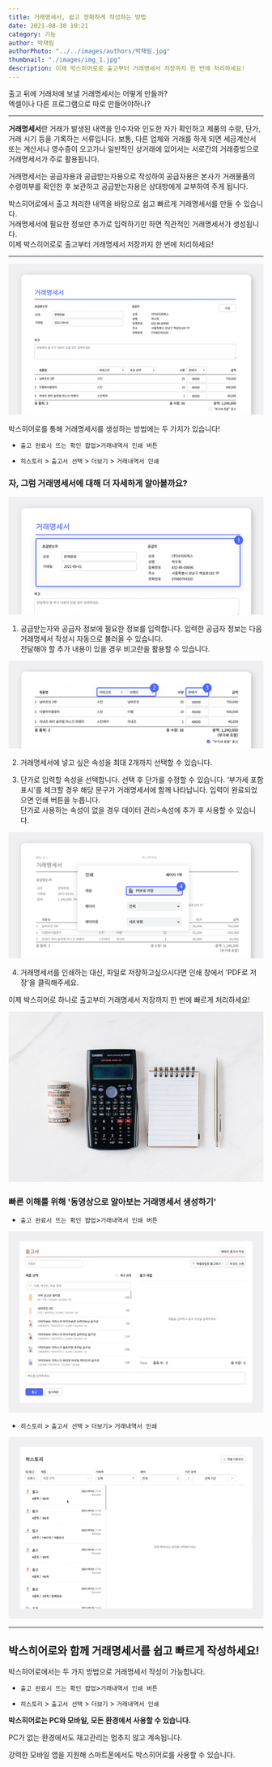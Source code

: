 ```yaml
---
title: 거래명세서, 쉽고 정확하게 작성하는 방법
date: 2021-08-30 10:21
category: 기능
author: 박채림
authorPhoto: "../../images/authors/박채림.jpg"
thumbnail: "./images/img_1.jpg"
description: 이제 박스히어로로 출고부터 거래명세서 저장까지 한 번에 처리하세요!
---
```


<gray-box>

출고 뒤에 거래처에 보낼 거래명세서는 어떻게 만들까? <br/>
엑셀이나 다른 프로그램으로 따로 만들어야하나?

</gray-box>

****

**거래명세서**란 거래가 발생된 내역을 인수자와 인도한 자가 확인하고 제품의 수량, 단가, 거래 시기 등을  기록하는 서류입니다. 보통, 다른 업체와 거래를 하게 되면 세금계산서 또는 계산서나 영수증이 오고가나 일반적인 상거래에 있어서는 서로간의 거래증빙으로 거래명세서가 주로 활용됩니다.

거래명세서는 공급자용과 공급받는자용으로 작성하여 공급자용은 본사가 거래물품의 수령여부를 확인한 후 보관하고 공급받는자용은 상대방에게 교부하여 주게 됩니다.



박스히어로에서 출고 처리한 내역을 바탕으로 쉽고 빠르게 거래명세서를 만들 수 있습니다.<br/>
거래명세서에 필요한 정보만 추가로 입력하기만 하면 직관적인 거래명세서가 생성됩니다.<br/>
이제 박스히어로로 출고부터 거래명세서 저장까지 한 번에 처리하세요!



<hr/>

![](images/img_2.png)



박스히어로를 통해 거래명세서를 생성하는 방법에는 두 가지가 있습니다!

- `출고 완료시 뜨는 확인 팝업`>`거래내역서 인쇄 버튼`

- `히스토리` > `출고서 선택` > `더보기` > `거래내역서 인쇄`



### 자, 그럼 거래명세서에 대해 더 자세하게 알아볼까요?



![](images/img_3.png)



1) 공급받는자와 공급자 정보에 필요한 정보를 입력합니다. 입력한 공급자 정보는 다음 거래명세서 작성시 자동으로 불러올 수 있습니다.<br/>
<gray-text>전달해야 할 추가 내용이 있을 경우 비고란을 활용할 수 있습니다.</gray-text>



![](images/img_4.png)



2) 거래명세서에 넣고 싶은 속성을 최대 2개까지 선택할 수 있습니다.

3) 단가로 입력할 속성을 선택합니다. 선택 후 단가를 수정할 수 있습니다. ‘부가세 포함 표시’를 체크할 경우 해당 문구가 거래명세서에 함께 나타납니다. 입력이 완료되었으면 인쇄 버튼을 누릅니다.<br/>
<gray-text>단가로 사용하는 속성이 없을 경우 데이터 관리>속성에 추가 후 사용할 수 있습니다.</gray-text>



![](images/img_5.png)



4) 거래명세서를 인쇄하는 대신, 파일로 저장하고싶으시다면 인쇄 창에서 'PDF로 저장'을 클릭해주세요.

이제 박스히어로 하나로 출고부터 거래명세서 저장까지 한 번에 빠르게 처리하세요!



![](images/img_6.jpg)





### 빠른 이해를 위해 **'동영상으로 알아보는 거래명세서 생성하기'**

- `출고 완료시 뜨는 확인 팝업`>`거래내역서 인쇄 버튼`

![](images/img_7.gif)



- `히스토리` > `출고서 선택` > `더보기`> `거래내역서 인쇄`

![](images/img_8.gif)





<hr/>

## 박스히어로와 함께 거래명세서를 쉽고 빠르게 작성하세요!

박스히어로에서는 두 가지 방법으로 거래명세서 작성이 가능합니다.

- `출고 완료시 뜨는 확인 팝업`>`거래내역서 인쇄 버튼`

- `히스토리` > `출고서 선택` > `더보기` > `거래내역서 인쇄`



<tip-box>

**박스히어로는 PC와 모바일, 모든 환경에서 사용할 수 있습니다.**

PC가 없는 환경에서도 재고관리는 멈추지 않고 계속됩니다.

강력한 모바일 앱을 지원해 스마트폰에서도 박스히어로를 사용할 수 있습니다.

</tip-box>

